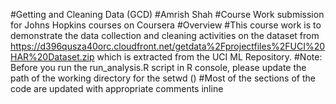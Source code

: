 #Getting and Cleaning Data (GCD)
#Amrish Shah
#Course Work submission for Johns Hopkins courses on Coursera
#Overview
#This course work is to demonstrate the data collection and cleaning activities on the dataset from https://d396qusza40orc.cloudfront.net/getdata%2Fprojectfiles%2FUCI%20HAR%20Dataset.zip which is extracted from the UCI ML Repository.
#Note: Before you run the run_analysis.R script in R console, please update the path of the working directory for the setwd ()
#Most of the sections of the code are updated with appropriate comments inline
